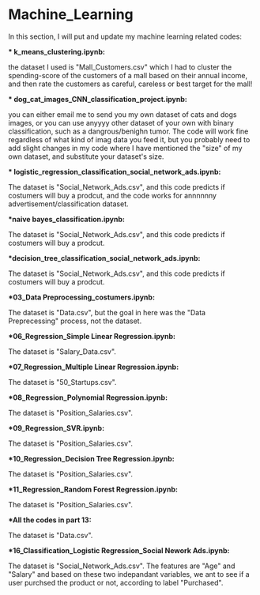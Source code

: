 # Machine_Learning
In this section, I will put and update my machine learning related codes:

<b>* k_means_clustering.ipynb:</b>

the dataset I used is "Mall_Customers.csv" which I had to cluster the spending-score of the customers of a mall based on their annual income, and then rate the customers as careful, careless or best target for the mall!


<b>* dog_cat_images_CNN_classification_project.ipynb:</b>

you can either email me to send you my own dataset of cats and dogs images, or you can use anyyyy other dataset of your own with binary classification, such as a dangrous/benighn tumor. The code will work fine regardless of what kind of imag data you feed it, but you probably need to add slight changes in my code where I have mentioned the "size" of my own dataset, and substitute your dataset's size.


<b>* logistic_regression_classification_social_network_ads.ipynb:</b>

The dataset is "Social_Network_Ads.csv", and this code predicts if costumers will buy a prodcut, and the code works for annnnnny advertisement/classification dataset.

<b> *naive bayes_classification.ipynb:</b>

The dataset is "Social_Network_Ads.csv", and this code predicts if costumers will buy a prodcut.

<b> *decision_tree_classification_social_network_ads.ipynb:</b>

The dataset is "Social_Network_Ads.csv", and this code predicts if costumers will buy a prodcut.

<b> *03_Data Preprocessing_costumers.ipynb:</b>

The dataset is "Data.csv", but the goal in here was the "Data Preprecessing" process, not the dataset.

<b> *06_Regression_Simple Linear Regression.ipynb:</b>

The dataset is "Salary_Data.csv".

<b> *07_Regression_Multiple Linear Regression.ipynb:</b>

The dataset is "50_Startups.csv".

<b> *08_Regression_Polynomial Regression.ipynb:</b>

The dataset is "Position_Salaries.csv".

<b> *09_Regression_SVR.ipynb:</b>

The dataset is "Position_Salaries.csv".

<b> *10_Regression_Decision Tree Regression.ipynb:</b>
  
  The dataset is "Position_Salaries.csv".
  
  <b> *11_Regression_Random Forest Regression.ipynb:</b>
  
  The dataset is "Position_Salaries.csv".
  
  <b> *All the codes in part 13:</b>
  
  The dataset is "Data.csv".
  
  <b> *16_Classification_Logistic Regression_Social Nework Ads.ipynb:</b>
  
  The dataset is "Social_Network_Ads.csv". The features are "Age" and "Salary" and based on these two indepandant variables, we ant to see if a user purchsed the product or not, according to label "Purchased".
  
